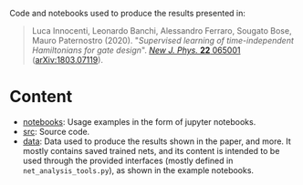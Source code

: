 Code and notebooks used to produce the results presented in:

> Luca Innocenti, Leonardo Banchi, Alessandro Ferraro, Sougato Bose, Mauro Paternostro (2020). "*Supervised learning of time-independent Hamiltonians for gate design*". [*New J. Phys.* **22** 065001](https://doi.org/10.1088/1367-2630/ab8aaf) ([arXiv:1803.07119](https://arxiv.org/abs/1803.07119)).

# Content
- [notebooks](./notebooks): Usage examples in the form of jupyter notebooks. 
- [src](./src): Source code.
- [data](./data): Data used to produce the results shown in the paper, and more. It mostly contains saved trained nets, and its content is intended to be used through the provided interfaces (mostly defined in `net_analysis_tools.py`), as shown in the example notebooks.
